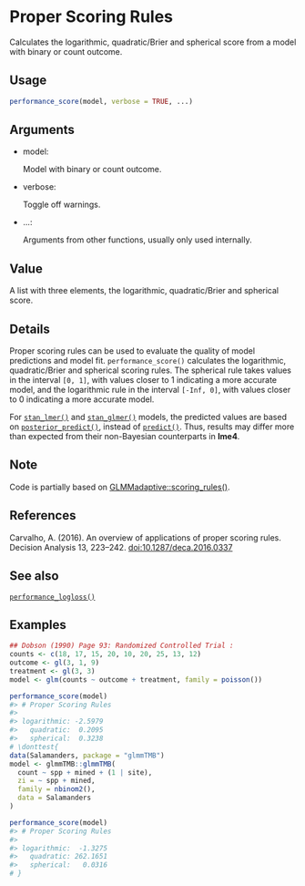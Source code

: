 # Proper Scoring Rules

Calculates the logarithmic, quadratic/Brier and spherical score from a
model with binary or count outcome.

## Usage

``` r
performance_score(model, verbose = TRUE, ...)
```

## Arguments

- model:

  Model with binary or count outcome.

- verbose:

  Toggle off warnings.

- ...:

  Arguments from other functions, usually only used internally.

## Value

A list with three elements, the logarithmic, quadratic/Brier and
spherical score.

## Details

Proper scoring rules can be used to evaluate the quality of model
predictions and model fit. `performance_score()` calculates the
logarithmic, quadratic/Brier and spherical scoring rules. The spherical
rule takes values in the interval `[0, 1]`, with values closer to 1
indicating a more accurate model, and the logarithmic rule in the
interval `[-Inf, 0]`, with values closer to 0 indicating a more accurate
model.

For
[`stan_lmer()`](https://mc-stan.org/rstanarm/reference/stan_glmer.html)
and
[`stan_glmer()`](https://mc-stan.org/rstanarm/reference/stan_glmer.html)
models, the predicted values are based on
[`posterior_predict()`](https://mc-stan.org/rstantools/reference/posterior_predict.html),
instead of [`predict()`](https://rdrr.io/r/stats/predict.html). Thus,
results may differ more than expected from their non-Bayesian
counterparts in **lme4**.

## Note

Code is partially based on
[GLMMadaptive::scoring_rules()](https://drizopoulos.github.io/GLMMadaptive/reference/scoring_rules.html).

## References

Carvalho, A. (2016). An overview of applications of proper scoring
rules. Decision Analysis 13, 223–242.
[doi:10.1287/deca.2016.0337](https://doi.org/10.1287/deca.2016.0337)

## See also

[`performance_logloss()`](https://easystats.github.io/performance/reference/performance_logloss.md)

## Examples

``` r
## Dobson (1990) Page 93: Randomized Controlled Trial :
counts <- c(18, 17, 15, 20, 10, 20, 25, 13, 12)
outcome <- gl(3, 1, 9)
treatment <- gl(3, 3)
model <- glm(counts ~ outcome + treatment, family = poisson())

performance_score(model)
#> # Proper Scoring Rules
#> 
#> logarithmic: -2.5979
#>   quadratic:  0.2095
#>   spherical:  0.3238
# \donttest{
data(Salamanders, package = "glmmTMB")
model <- glmmTMB::glmmTMB(
  count ~ spp + mined + (1 | site),
  zi = ~ spp + mined,
  family = nbinom2(),
  data = Salamanders
)

performance_score(model)
#> # Proper Scoring Rules
#> 
#> logarithmic:  -1.3275
#>   quadratic: 262.1651
#>   spherical:   0.0316
# }
```
